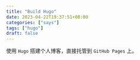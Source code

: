 ```yaml
---
title: "Build Hugo"
date: 2023-04-22T19:37:51+08:00
categories: ["says"]
tags: ["hugo"]
draft: false
---
```


使用 `Hugo` 搭建个人博客，直接托管到 `GitHub Pages` 上。
